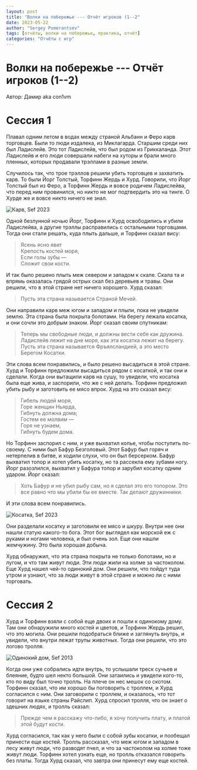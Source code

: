 ```yaml
---
layout: post
title: "Волки на побережье --- Отчёт игроков (1--2"
date: 2023-05-22
author: "Sergey Pomerantsev"
tags: [отчёты, волки на побережье, практика, отчёт]
categories: "Отчёты с игр"
---
```


# Волки на побережье --- Отчёт игроков (1--2)

Автор: Дамир aka con1vm

# Сессия 1

Плавал одним летом в водах между страной Альбанн и Феро карв торговцев. Были то люди издалека, из Миклагарда. Старшим среди них был Ладислейв. Это тот Ладислейв, что был родом из Гриккаланда. Этот Ладислейв и его люди совершали набеги на хуторы и брали много пленных, которых продавали трэллами в разные земли.

Случилось так, что трое трэллов решили убить торговцев и захватить карв. То были Йорг Толстый, Торфинн Жердь и Хурд. Говорили, что Йорг Толстый был из Феро, а Торфинн Жердь и вовсе родичем Ладислейва, что перед ним провинился, но никто не мог подтвердить это на тинге. О Хурде же и вовсе никто ничего не знал.

![Карв, Sef 2023](/images/wutc-sef/_karv1.png)

Одной безлунной ночью Йорг, Торфинн и Хурд освободились и убили Ладислейва, а другие трэллы расправились с остальными торговцами. Тогда они стали решать, куда плыть дальше, и Торфинн сказал вису:

> Ясень ясно явит  
Крепость костей моря,  
Если голы зубы —  
Сложит свои кости.  

И так было решено плыть меж севером и западом к скале. Скала та и впрямь оказалась грядой острых скал без деревьев и травы. Они решили, что в этой стране нет ничего хорошего. Хурд сказал:

> Пусть эта страна называется Страной Мечей.

Они направили карв меж югом и западом и плыли, пока не увидели землю. Эта страна была покрыта болотами. На берегу лежала косатка, и они сочли это добрым знаком. Йорг сказал своим спутникам:

> Теперь мы свободные люди, и должны вести себя как дружина. Ладислейв лежит на дне моря, как эта косатка лежит на берегу. Пусть эта страна называется Фръялсландией, а это место Берегом Косатки.

Эти слова всем понравились, и было решено высадиться в этой стране. Хурд и Торфинн предложили высадиться рядом с косаткой, и так они и сделали. Когда они вытащили карв на сушу, то увидели, что косатка была еще жива, и заспорили, что же с ней делать. Торфинн предложил убить рыбу и заготовить ее мясо впрок. Хурд на это сказал вису:

> Гибель людей моря,  
Горе женщин Ньярда,  
Гибнуть должна дома;  
Гостем ее молвим —  
Горя не узнаем,  
Гибнуть будем дома.  

Но Торфинн заспорил с ним, и уже выхватил копье, чтобы поступить по-своему. С ними был Бафур Безголовый. Этот Бафур был горяч и нетерпелив в битве, и ходили слухи, что он был берсерком. Бафур выхватил топор и хотел убить косатку, но та рассекла ему зубами ногу. Йорг разозлился, выхватил у Бафура топор и зарубил косатку одним ударом. Йорг сказал:

> Хоть Бафур и не убил рыбу сам, но я сделал это его топором. Это все равно что мы убили бы ее вместе. Так делают дружинники.

И эти слова всем понравились. 

![Косатка, Sef 2023](/images/wutc-sef/_killer-whale1.png)

Они разделали косатку и заготовили ее мясо и шкуру. Внутри нее они нашли статую какого-то бога. Этот бог выглядел как морской еж с руками и ногами человека, и был очень зол. Еще они нашли жемчужину. Это была хорошая добыча.

Хурд обнаружил, что эта страна покрыта не только болотами, но и лугом, и что там живут люди. Эти люди жили на холме за частоколом. Еще Хурд нашел чей-то одинокий дом. Они решили, что пойдут туда утром и узнают, что за люди живут в этой стране и можно ли с ними торговать.

# Сессия 2

Хурд и Торфинн взяли с собой еще двоих и пошли к одинокому дому. Там они обнаружили много костей и цветов, и Торфинн Жердь решил, что это могила. Они решили подобраться ближе и заглянуть внутрь, и увидели, что внутри лежат трупы животных. Тогда они решили, что это логово тролля. 

![Одинокий дом, Sef 2013](/images/wutc-sef/_ogre-house1.png)

Когда они уже собрались идти внутрь, то услышали треск сучьев и блеяние, будто шел некто большой. Они затаились и увидели кого-то, кто по виду был точно тролль. На плече он нес мешок со скотом. Торфинн сказал, что им хорошо бы поговорить с троллем, и Хурд согласился с ним. Они заговорили с троллем, и оказалось, что тот говорит на языке страны Райслип. Хурд спросил тролля, что он знает о здешних людях, и тролль сказал:

> Прежде чем я расскажу что-либо, я хочу получить плату, и платой этой будут кости.

Хурд согласился, так как у него были с собой зубы косатки, и пообещал принести еще костей. Тролль рассказал, что меж югом и западом в лесу живут люди, что разводят пчел, и что за частоколом на холме тоже живут люди. Торфинн хотел узнать еще, но тролль отказался говорить без платы. Тогда Хурд сказал, что завтра они принесут ему еще костей. 
